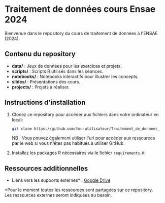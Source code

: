 # Traitement de données cours Ensae 2024

Bienvenue dans le repository du cours de traitement de données à l'ENSAE (2024).

## Contenu du repository
- **data/** : Jeux de données pour les exercices et projets.
- **scripts/** : Scripts R utilisés dans les séances.
- **notebooks/** : Notebooks interactifs pour illustrer les concepts.
- **slides/** : Présentations des cours.
- **projects/** : Projets à réaliser.

## Instructions d'installation
1. Clonez ce repository pour accéder aux fichiers dans votre ordinateur en local: 
   ```bash
   git clone https://github.com/ton-utilisateur/Traitement_de_donnees_cours_Ensae.git
   ```
   NB : Vous pouvez également utiliser l'url pour accéder aux ressources par le web si vous n'êtes pas habitués à utiliser GitHub.
   
2. Installez les packages R nécessaires via le fichier `requirements.R`.

## Ressources additionnelles
- Liens vers les supports externes* : [Google Drive](#)

*Pour le moment toutes les ressources sont partagées sur ce repository. Les ressources externes seront indiquées au besoin.